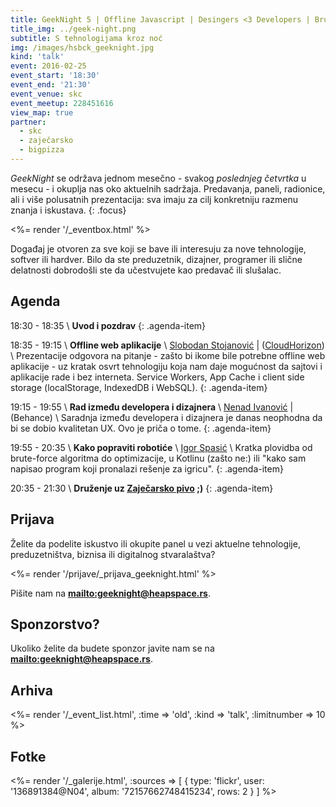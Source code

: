 ```yaml
---
title: GeekNight 5 | Offline Javascript | Desingers <3 Developers | Brutal Force & Kotlin
title_img: ../geek-night.png
subtitle: S tehnologijama kroz noć
img: /images/hsbck_geeknight.jpg
kind: 'talk'
event: 2016-02-25
event_start: '18:30'
event_end: '21:30'
event_venue: skc
event_meetup: 228451616
view_map: true
partner:
  - skc
  - zaječarsko
  - bigpizza
---
```


_GeekNight_ se održava jednom mesečno - svakog _poslednjeg četvrtka_ u mesecu -
i okuplja nas oko aktuelnih sadržaja. Predavanja, paneli, radionice,
ali i više polusatnih prezentacija: sva imaju za cilj konkretniju razmenu znanja
i iskustava.
{: .focus}

<%= render '/_eventbox.html' %>

Događaj je otvoren za sve koji se bave ili interesuju za nove tehnologije,
softver ili hardver. Bilo da ste preduzetnik, dizajner, programer ili slične
delatnosti dobrodošli ste da učestvujete kao predavač ili slušalac.

## Agenda

<span class="icon-clock" /> 18:30 - 18:35 \\
**Uvod i pozdrav**
{: .agenda-item}

<span class="icon-clock" /> 18:35 - 19:15 \\
**Offline web aplikacije** \\
<span class="icon-user" /> [Slobodan Stojanović](https://slobodan.me/) | <span class="icon-home" /> ([CloudHorizon](https://twitter.com/CloudHorizon))  \\
  Prezentacije odgovora na pitanje - zašto bi ikome bile potrebne offline web aplikacije -
  uz kratak osvrt tehnologiju koja nam daje mogućnost da sajtovi i aplikacije rade i bez interneta.
  Service Workers, App Cache i client side storage (localStorage, IndexedDB i WebSQL).
{: .agenda-item}

<span class="icon-clock" /> 19:15 - 19:55 \\
**Rad između developera i dizajnera** \\
<span class="icon-user" /> [Nenad Ivanović](http://www.nenadivanovic.com/) | <span class="icon-home" /> (Behance) \\
  Saradnja između developera i dizajnera je danas neophodna da bi se dobio kvalitetan UX.
  Ovo je priča o tome.
{: .agenda-item}

<span class="icon-clock" /> 19:55 - 20:35 \\
**Kako popraviti robotiće**  \\
<span class="icon-user" /> [Igor Spasić](https://github.com/igorspasic) \\
  Kratka plovidba od brute-force algoritma do optimizacije, u Kotlinu (zašto ne:) ili
  "kako sam napisao program koji pronalazi rešenje za igricu".
{: .agenda-item}

<span class="icon-clock" /> 20:35 - 21:30 \\
**Druženje uz [Zaječarsko pivo](http://zajecarskopivo.com/) ;)**
{: .agenda-item}


## Prijava

Želite da podelite iskustvo ili okupite panel u vezi aktuelne tehnologije,
preduzetništva, biznisa ili digitalnog stvaralaštva?

<%= render '/prijave/_prijava_geeknight.html' %>

Pišite nam na **<mailto:geeknight@heapspace.rs>**.

## Sponzorstvo?

Ukoliko želite da budete sponzor javite nam se na **<mailto:geeknight@heapspace.rs>**.


## Arhiva

<%= render '/_event_list.html', :time => 'old', :kind => 'talk',  :limitnumber => 10 %>


## Fotke

<%= render '/_galerije.html', :sources => [ { type: 'flickr', user: '136891384@N04', album: '72157662748415234', rows: 2 } ] %>
